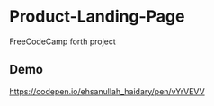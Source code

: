 # Product-Landing-Page
FreeCodeCamp forth project

## Demo
 https://codepen.io/ehsanullah_haidary/pen/vYrVEVV
